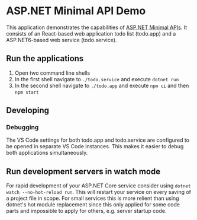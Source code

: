 # ASP.NET Minimal API Demo

This application demonstrates the capabilities of [ASP.NET Minimal APIs](https://learn.microsoft.com/en-us/aspnet/core/fundamentals/minimal-apis?view=aspnetcore-6.0).
It consists of an React-based web application todo list (todo.app) and a ASP.NET6-based web service (todo.service).

## Run the applications

1. Open two command line shells
2. In the first shell navigate to `./todo.service` and execute `dotnet run`
3. In the second shell navigate to `./todo.app` and execute `npm ci` and then `npm start`

## Developing

### Debugging

The VS Code settings for both todo.app and todo.service are configured to be opened in separate VS Code instances. This makes it easier to debug both applications simultaneously.

## Run development servers in watch mode

For rapid development of your ASP.NET Core service consider using `dotnet watch --no-hot-reload run`. This will restart your service on every saving of a project file in scope. For small services this is more relient than using dotnet's hot module replacement since this only applied for some code parts and impossible to apply for others, e.g. server startup code. 
